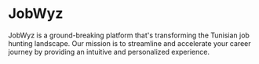# JobWyz

JobWyz is a ground-breaking platform that's transforming the Tunisian job hunting landscape. Our mission is to streamline and accelerate your career journey by providing an intuitive and personalized experience.

